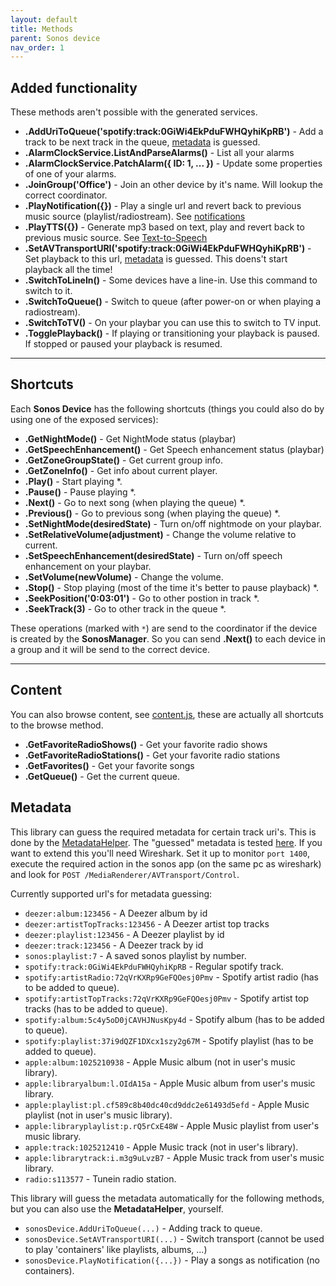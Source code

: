 ```yaml
---
layout: default
title: Methods
parent: Sonos device
nav_order: 1
---
```


## Added functionality

These methods aren't possible with the generated services.

- **.AddUriToQueue('spotify:track:0GiWi4EkPduFWHQyhiKpRB')** - Add a track to be next track in the queue, [metadata](#metadata) is guessed.
- **.AlarmClockService.ListAndParseAlarms()** - List all your alarms
- **.AlarmClockService.PatchAlarm({ ID: 1, ... })** - Update some properties of one of your alarms.
- **.JoinGroup('Office')** - Join an other device by it's name. Will lookup the correct coordinator.
- **.PlayNotification({})** - Play a single url and revert back to previous music source (playlist/radiostream). See [notifications](https://svrooij.github.io/node-sonos-ts/sonos-device/notifications-and-tts.html#notifications)
- **.PlayTTS({})** - Generate mp3 based on text, play and revert back to previous music source. See [Text-to-Speech](https://svrooij.github.io/node-sonos-ts/sonos-device/notifications-and-tts.html#text-to-speech)
- **.SetAVTransportURI('spotify:track:0GiWi4EkPduFWHQyhiKpRB')** - Set playback to this url, [metadata](#metadata) is guessed. This doens't start playback all the time!
- **.SwitchToLineIn()** - Some devices have a line-in. Use this command to switch to it.
- **.SwitchToQueue()** - Switch to queue (after power-on or when playing a radiostream).
- **.SwitchToTV()** - On your playbar you can use this to switch to TV input.
- **.TogglePlayback()** - If playing or transitioning your playback is paused. If stopped or paused your playback is resumed.

---

## Shortcuts

Each **Sonos Device** has the following shortcuts (things you could also do by using one of the exposed services):

- **.GetNightMode()** - Get NightMode status (playbar)
- **.GetSpeechEnhancement()** - Get Speech enhancement status (playbar)
- **.GetZoneGroupState()** - Get current group info.
- **.GetZoneInfo()** - Get info about current player.
- **.Play()** - Start playing *.
- **.Pause()** - Pause playing *.
- **.Next()** - Go to next song (when playing the queue) *.
- **.Previous()** - Go to previous song (when playing the queue) *.
- **.SetNightMode(desiredState)** - Turn on/off nightmode on your playbar.
- **.SetRelativeVolume(adjustment)** - Change the volume relative to current.
- **.SetSpeechEnhancement(desiredState)** - Turn on/off speech enhancement on your playbar.
- **.SetVolume(newVolume)** - Change the volume.
- **.Stop()** - Stop playing (most of the time it's better to pause playback) *.
- **.SeekPosition('0:03:01')** - Go to other postion in track *.
- **.SeekTrack(3)** - Go to other track in the queue *.

These operations (marked with `*`) are send to the coordinator if the device is created by the **SonosManager**. So you can send **.Next()** to each device in a group and it will be send to the correct device.

---

## Content

You can also browse content, see [content.js](https://github.com/svrooij/node-sonos-ts/blob/master/examples/content.js), these are actually all shortcuts to the browse method.

- **.GetFavoriteRadioShows()** - Get your favorite radio shows
- **.GetFavoriteRadioStations()** - Get your favorite radio stations
- **.GetFavorites()** - Get your favorite songs
- **.GetQueue()** - Get the current queue.

## Metadata

This library can guess the required metadata for certain track uri's. This is done by the [MetadataHelper](https://github.com/svrooij/node-sonos-ts/blob/master/src/helpers/metadata-helper.ts). The "guessed" metadata is tested [here](https://github.com/svrooij/node-sonos-ts/blob/master/tests/helpers/metadata-helper.test.ts). If you want to extend this you'll need Wireshark. Set it up to monitor `port 1400`, execute the required action in the sonos app (on the same pc as wireshark) and look for `POST /MediaRenderer/AVTransport/Control`.

Currently supported url's for metadata guessing:

- `deezer:album:123456` - A Deezer album by id
- `deezer:artistTopTracks:123456` - A Deezer artist top tracks
- `deezer:playlist:123456` - A Deezer playlist by id
- `deezer:track:123456` - A Deezer track by id
- `sonos:playlist:7` - A saved sonos playlist by number.
- `spotify:track:0GiWi4EkPduFWHQyhiKpRB` - Regular spotify track.
- `spotify:artistRadio:72qVrKXRp9GeFQOesj0Pmv` - Spotify artist radio (has to be added to queue).
- `spotify:artistTopTracks:72qVrKXRp9GeFQOesj0Pmv` - Spotify artist top tracks (has to be added to queue).
- `spotify:album:5c4y5oD0jCAVHJNusKpy4d` - Spotify album (has to be added to queue).
- `spotify:playlist:37i9dQZF1DXcx1szy2g67M` - Spotify playlist (has to be added to queue).
- `apple:album:1025210938` - Apple Music album (not in user's music library).
- `apple:libraryalbum:l.OIdA15a` - Apple Music album from user's music library.
- `apple:playlist:pl.cf589c8b40dc40cd9ddc2e61493d5efd` - Apple Music playlist (not in user's music library).
- `apple:libraryplaylist:p.rQ5rCxE48W` - Apple Music playlist from user's music library.
- `apple:track:1025212410` - Apple Music track (not in user's library).
- `apple:librarytrack:i.m3g9uLvzB7` - Apple Music track from user's music library.
- `radio:s113577` - Tunein radio station.

This library will guess the metadata automatically for the following methods, but you can also use the **MetadataHelper**, yourself.

- `sonosDevice.AddUriToQueue(...)` - Adding track to queue.
- `sonosDevice.SetAVTransportURI(...)` - Switch transport (cannot be used to play 'containers' like playlists, albums, ...)
- `sonosDevice.PlayNotification({...})` - Play a songs as notification (no containers).
